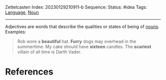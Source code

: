 Zettelcasten Index: 20230129210911-b
Sequence:
Status: #idea
Tags: [Language](Language.md), [Noun](Noun.md)

---

Adjectives are words that describe the qualities or states of being of [nouns](Noun.md). Examples:

 > 
 > Rob wore a **beautiful** hat.
 > **Furry** dogs may overhead in the summertime.
 > My cake should have **sixteen** candles.
 > The **scariest** villain of all time is Darth Vader.

# References
